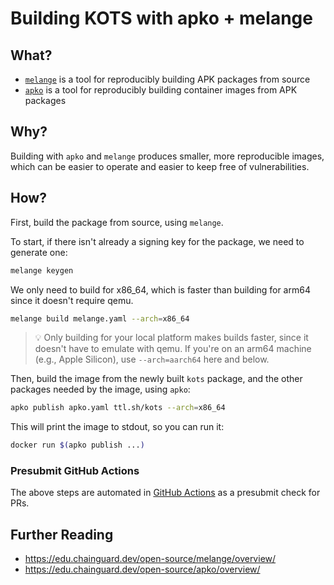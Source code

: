 # Building KOTS with apko + melange

## What?

- [`melange`](https://github.com/chainguard-dev/melange) is a tool for reproducibly building APK packages from source
- [`apko`](https://github.com/chainguard-dev/apko) is a tool for reproducibly building container images from APK packages

## Why?

Building with `apko` and `melange` produces smaller, more reproducible images, which can be easier to operate and easier to keep free of vulnerabilities.

## How?

First, build the package from source, using `melange`.

To start, if there isn't already a signing key for the package, we need to generate one:

```sh
melange keygen
```

We only need to build for x86_64, which is faster than building for arm64 since it doesn't require qemu.

```sh
melange build melange.yaml --arch=x86_64
```

> 💡 Only building for your local platform makes builds faster, since it doesn't have to emulate with qemu.
> If you're on an arm64 machine (e.g., Apple Silicon), use `--arch=aarch64` here and below.

Then, build the image from the newly built `kots` package, and the other packages needed by the image, using `apko`:

```sh
apko publish apko.yaml ttl.sh/kots --arch=x86_64
```

This will print the image to stdout, so you can run it:

```sh
docker run $(apko publish ...)
```

### Presubmit GitHub Actions

The above steps are automated in [GitHub Actions](./.github/workflows/presubmit-image.yaml) as a presubmit check for PRs.

## Further Reading

- https://edu.chainguard.dev/open-source/melange/overview/
- https://edu.chainguard.dev/open-source/apko/overview/
